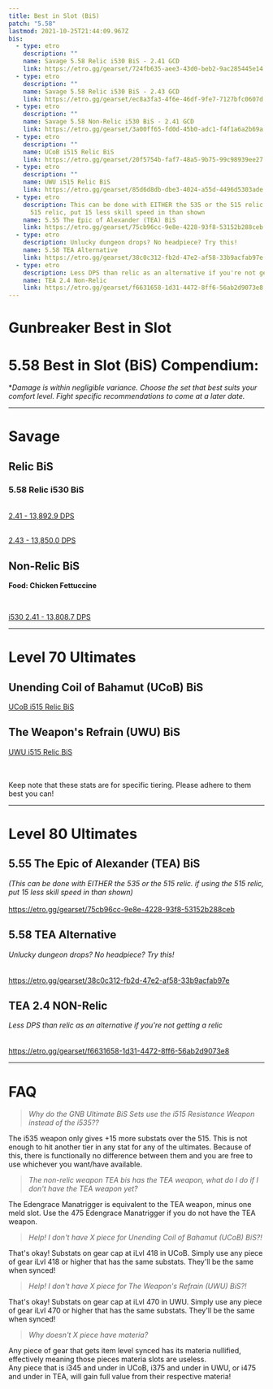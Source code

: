 ```yaml
---
title: Best in Slot (BiS)
patch: "5.58"
lastmod: 2021-10-25T21:44:09.967Z
bis:
  - type: etro
    description: ""
    name: Savage 5.58 Relic i530 BiS - 2.41 GCD
    link: https://etro.gg/gearset/724fb635-aee3-43d0-beb2-9ac285445e14
  - type: etro
    description: ""
    name: Savage 5.58 Relic i530 BiS - 2.43 GCD
    link: https://etro.gg/gearset/ec8a3fa3-4f6e-46df-9fe7-7127bfc0607d
  - type: etro
    description: ""
    name: Savage 5.58 Non-Relic i530 BiS - 2.41 GCD
    link: https://etro.gg/gearset/3a00ff65-fd0d-45b0-adc1-f4f1a6a2b69a
  - type: etro
    description: ""
    name: UCoB i515 Relic BiS
    link: https://etro.gg/gearset/20f5754b-faf7-48a5-9b75-99c98939ee27
  - type: etro
    description: ""
    name: UWU i515 Relic BiS
    link: https://etro.gg/gearset/85d6d8db-dbe3-4024-a55d-4496d5303ade
  - type: etro
    description: This can be done with EITHER the 535 or the 515 relic. if using the
      515 relic, put 15 less skill speed in than shown
    name: 5.55 The Epic of Alexander (TEA) BiS
    link: https://etro.gg/gearset/75cb96cc-9e8e-4228-93f8-53152b288ceb
  - type: etro
    description: Unlucky dungeon drops? No headpiece? Try this!
    name: 5.58 TEA Alternative
    link: https://etro.gg/gearset/38c0c312-fb2d-47e2-af58-33b9acfab97e
  - type: etro
    description: Less DPS than relic as an alternative if you're not getting a relic
    name: TEA 2.4 Non-Relic
    link: https://etro.gg/gearset/f6631658-1d31-4472-8ff6-56ab2d9073e8
---
```

# Gunbreaker Best in Slot

# 5.58 Best in Slot (BiS) Compendium:

\**Damage is within negligible variance. Choose the set that best suits your comfort level. Fight specific recommendations to come at a later date.*

- - -

# Savage

## Relic BiS

### **5.58 Relic i530 BiS**<br/>
<br/>[2.41 - 13,892.9 DPS](https://etro.gg/gearset/724fb635-aee3-43d0-beb2-9ac285445e14) <br/>

<br> [2.43 - 13,850.0 DPS](https://etro.gg/gearset/ec8a3fa3-4f6e-46df-9fe7-7127bfc0607d) <br/>

## Non-Relic BiS

**Food: Chicken Fettuccine<br/>**

**<br/>**

[i530 2.41 - 13,808.7 DPS](https://etro.gg/gearset/3a00ff65-fd0d-45b0-adc1-f4f1a6a2b69a)

- - -

# Level 70 Ultimates

## Unending Coil of Bahamut (UCoB) BiS

[UCoB i515 Relic BiS](https://etro.gg/gearset/20f5754b-faf7-48a5-9b75-99c98939ee27)
<br/>

## The Weapon's Refrain (UWU) BiS

[UWU i515 Relic BiS](https://etro.gg/gearset/85d6d8db-dbe3-4024-a55d-4496d5303ade) <br>

<br/>
<br>Keep note that these stats are for specific tiering. Please adhere to them best you can!

- - -

# Level 80 Ultimates

## 5.55 The Epic of Alexander (TEA) BiS

*(This can be done with EITHER the 535 or the 515 relic. if using the 515 relic, put 15 less skill speed in than shown)<br/>*
<br/><https://etro.gg/gearset/75cb96cc-9e8e-4228-93f8-53152b288ceb>

## 5.58 TEA Alternative

*Unlucky dungeon drops? No headpiece? Try this!*\
*<br/>*
<br/><https://etro.gg/gearset/38c0c312-fb2d-47e2-af58-33b9acfab97e>

## TEA 2.4 NON-Relic

*Less DPS than relic as an alternative if you're not getting a relic* \
<br/>
<br/><https://etro.gg/gearset/f6631658-1d31-4472-8ff6-56ab2d9073e8>

- - -

# FAQ

> *Why do the GNB Ultimate BiS Sets use the i515 Resistance Weapon instead of the i535??*

The i535 weapon only gives +15 more substats over the 515. This is not enough to hit another tier in any stat for any of the ultimates. Because of this, there is functionally no difference between them and you are free to use whichever you want/have available.

> *The non-relic weapon TEA bis has the TEA weapon, what do I do if I don't have the TEA weapon yet?*

The Edengrace Manatrigger is equivalent to the TEA weapon, minus one meld slot. Use the 475 Edengrace Manatrigger if you do not have the TEA weapon.


> *Help! I don't have X piece for Unending Coil of Bahamut (UCoB) BiS?!*

That's okay! Substats on gear cap at iLvl 418 in UCoB. Simply use any piece of gear iLvl 418 or higher that has the same substats. They'll be the same when synced!

> *Help! I don't have X piece for The Weapon's Refrain (UWU) BiS?!*

That's okay! Substats on gear cap at iLvl 470 in UWU. Simply use any piece of gear iLvl 470 or higher that has the same substats. They'll be the same when synced!


> *Why doesn't X piece have materia?*

Any piece of gear that gets item level synced has its materia nullified, effectively meaning those pieces materia slots are useless.
<br>Any piece that is i345 and under in UCoB, i375 and under in UWU, or i475 and under in TEA, will gain full value from their respective materia!